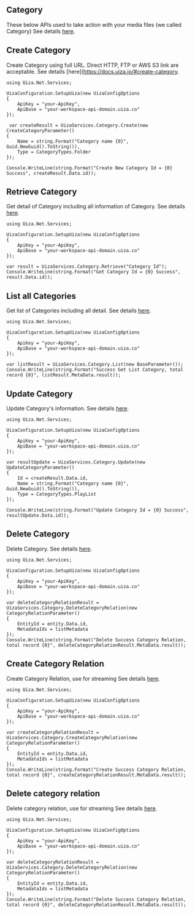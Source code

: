 ## Category
These below APIs used to take action with your media files (we called Category)
See details [here](https://docs.uiza.io/#category).

## Create Category
Create Category using full URL. Direct HTTP, FTP or AWS S3 link are acceptable.
See details [here](https://docs.uiza.io/#create-category.

```Cshard
using Uiza.Net.Services;

UizaConfiguration.SetupUiza(new UizaConfigOptions
{
	ApiKey = "your-ApiKey",
	ApiBase = "your-workspace-api-domain.uiza.co"
});

 var createResult = UizaServices.Category.Create(new CreateCategoryParameter()
{
	Name = string.Format("Category name {0}", Guid.NewGuid().ToString()),
	Type = CategoryTypes.Folder
});

Console.WriteLine(string.Format("Create New Category Id = {0} Success", createResult.Data.id));
```

## Retrieve Category
Get detail of Category including all information of Category.
See details [here](https://docs.uiza.io/#retrieve-an-Category).

```Cshard
using Uiza.Net.Services;

UizaConfiguration.SetupUiza(new UizaConfigOptions
{
	ApiKey = "your-ApiKey",
	ApiBase = "your-workspace-api-domain.uiza.co"
});

var result = UizaServices.Category.Retrieve("Category Id");
Console.WriteLine(string.Format("Get Category Id = {0} Success", result.Data.id));
```
## List all Categories
Get list of Categories including all detail.
See details [here](https://docs.uiza.io/#retrieve-category-list).

```Cshard
using Uiza.Net.Services;

UizaConfiguration.SetupUiza(new UizaConfigOptions
{
	ApiKey = "your-ApiKey",
	ApiBase = "your-workspace-api-domain.uiza.co"
});

var listResult = UizaServices.Category.List(new BaseParameter());
Console.WriteLine(string.Format("Success Get List Category, total record {0}", listResult.MetaData.result));
```

## Update Category
Update Category's information.
See details [here](https://docs.uiza.io/#update-an-Category).

```Cshard
using Uiza.Net.Services;

UizaConfiguration.SetupUiza(new UizaConfigOptions
{
	ApiKey = "your-ApiKey",
	ApiBase = "your-workspace-api-domain.uiza.co"
});

var resultUpdate = UizaServices.Category.Update(new UpdateCategoryParameter()
{
	Id = createResult.Data.id,
	Name = string.Format("Category name {0}", Guid.NewGuid().ToString()),
	Type = CategoryTypes.PlayList
});

Console.WriteLine(string.Format("Update Category Id = {0} Success", resultUpdate.Data.id));
```

## Delete Category
Delete Category.
See details [here](https://docs.uiza.io/#delete-an-Category).

```Cshard
using Uiza.Net.Services;

UizaConfiguration.SetupUiza(new UizaConfigOptions
{
	ApiKey = "your-ApiKey",
	ApiBase = "your-workspace-api-domain.uiza.co"
});

var deleteCategoryRelationResult = UizaServices.Category.DeleteCategoryRelation(new CategoryRelationParameter()
{
	EntityId = entity.Data.id,
	MetadataIds = listMetadata
});
Console.WriteLine(string.Format("Delete Success Category Relation, total record {0}", deleteCategoryRelationResult.MetaData.result));
```


## Create Category Relation
Create Category Relation, use for streaming
See details [here](https://docs.uiza.io/#create-category-relation).

```Cshard
using Uiza.Net.Services;

UizaConfiguration.SetupUiza(new UizaConfigOptions
{
	ApiKey = "your-ApiKey",
	ApiBase = "your-workspace-api-domain.uiza.co"
});

var createCategoryRelationResult = UizaServices.Category.CreateCategoryRelation(new CategoryRelationParameter()
{
	EntityId = entity.Data.id,
	MetadataIds = listMetadata
});
Console.WriteLine(string.Format("Create Success Category Relation, total record {0}", createCategoryRelationResult.MetaData.result));
```

## Delete category relation
Delete category relation, use for streaming
See details [here](https://docs.uiza.io/#delete-category-relation).

```Cshard
using Uiza.Net.Services;

UizaConfiguration.SetupUiza(new UizaConfigOptions
{
	ApiKey = "your-ApiKey",
	ApiBase = "your-workspace-api-domain.uiza.co"
});

var deleteCategoryRelationResult = UizaServices.Category.DeleteCategoryRelation(new CategoryRelationParameter()
{
	EntityId = entity.Data.id,
	MetadataIds = listMetadata
});
Console.WriteLine(string.Format("Delete Success Category Relation, total record {0}", deleteCategoryRelationResult.MetaData.result));
```